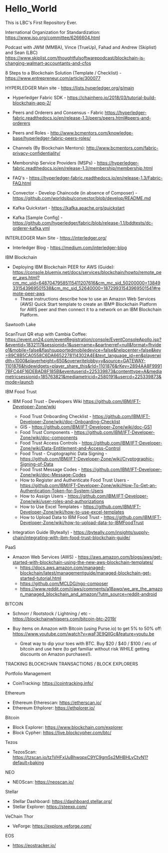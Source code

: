 # Hello_World
This is LBC's First Repository Ever. 

International Organization for Standardization:  https://www.iso.org/committee/6266604.html

Podcast with JWM (MMBA), Vince (TrueUp), Fahad and Andrew (Skiplist) and Sean (LBC) https://www.skiplist.com/thoughtfulsoftwarepodcast/blockchain-is-changing-walmart-accountants-and-cfos


8 Steps to a Blockchain Solution (Template / Checklist) - https://www.entrepreneur.com/article/300077

HYPERLEDGER
Main site - https://lists.hyperledger.org/g/main

 *  Hyperledger Fabric SDK - https://chainhero.io/2018/03/tutorial-build-blockchain-app-2/
 
 *  Peers and Orderers and Consensus - Fabric https://hyperledger-fabric.readthedocs.io/en/release-1.3/peers/peers.html#peers-and-orderers

 *  Peers and Roles - http://www.bcmentors.com/knowledge-base/hyperledger-fabric-peers-roles/
 
 *  Channels (By Blockchain Mentors):  http://www.bcmentors.com/fabric-privacy-confidentiality/

 *  Memborship Service Providers (MSPs) - https://hyperledger-fabric.readthedocs.io/en/release-1.3/membership/membership.html
 
 *  FAQ's - https://hyperledger-fabric.readthedocs.io/en/release-1.3/Fabric-FAQ.html
 
 *  Convector - Develop Chaincode (in absence of Composer) - https://github.com/worldsibu/convector/blob/develop/README.md
 
 *  Kafka Quickstart - https://kafka.apache.org/quickstart
 
 *  Kafka [Sample Config] - https://github.com/hyperledger/fabric/blob/release-1.1/bddtests/dc-orderer-kafka.yml

INTERLEDGER Main Site - https://interledger.org/
 *  Interledger Blog - https://medium.com/interledger-blog
 
 IBM Blockchain
 
 *  Deploying IBM Blockchain PEER for AWS (Guide): https://console.bluemix.net/docs/services/blockchain/howto/remote_peer_aws.html?cm_mc_uid=64870479585115411207616&cm_mc_sid_50200000=13849331543969501538&cm_mc_sid_52640000=18729931543969501541#remote-peer-aws 
    *  These instructions describe how to use an Amazon Web Services (AWS) Quick Start template to create an IBM® Blockchain Platform for AWS peer and then connect it to a network on an IBM Blockchain Platform.
    
 Sawtooth Lake
 
 ScanTrust QR etup with Cambia Coffee:  https://event.on24.com/eventRegistration/console/EventConsoleApollo.jsp?&eventid=1832117&sessionid=1&username=&partnerref=null&format=fhvideo1&mobile=false&flashsupportedmobiledevice=false&helpcenter=false&key=89C8B5CA0558C6DA6652278114302A4E&text_language_id=en&playerwidth=1000&playerheight=650&overwritelobby=y&source=GATEWAY-1101876&hidewidgets=player_share_this&rId=1101876&rKey=2894AA8F99917BFC44F16DEBAD8F185B&eventuserid=225339873&contenttype=A&mediametricsessionid=185763821&mediametricid=2580191&usercd=225339873&mode=launch
 
 
 IBM Food Trust
 
 *  IBM Food Trust - Developers Wiki https://github.com/IBM/IFT-Developer-Zone/wiki
    *  Food Trust Onboarding Checklist - https://github.com/IBM/IFT-Developer-Zone/wiki/doc-Onboarding-Checklist
    *  GIS - https://github.com/IBM/IFT-Developer-Zone/wiki/doc-GS1
    *  Food Trust Components - https://github.com/IBM/IFT-Developer-Zone/wiki/doc-components
    *  Food Trust Access Controls - https://github.com/IBM/IFT-Developer-Zone/wiki/Data-Entitlement-and-Access-Control
    *  Food Trust - Cruptographic Data Signing - https://github.com/IBM/IFT-Developer-Zone/wiki/Cryptographic-Signing-of-Data
    *  Food Trust Message Codes - https://github.com/IBM/IFT-Developer-Zone/wiki/doc-Message-Codes
    *  How to Register and Authenticate Food Trust Users - https://github.com/IBM/IFT-Developer-Zone/wiki/How-To-Get-an-Authentication-Token-for-System-Users
    *  How to Assign Users - https://github.com/IBM/IFT-Developer-Zone/wiki/user-roles-and-authorizations
    *  How to Use Excel Templates - https://github.com/IBM/IFT-Developer-Zone/wiki/how-to-use-excel-templates
    *  How to Upload Data to IBM Food Trust - https://github.com/IBM/IFT-Developer-Zone/wiki/how-to-upload-data-to-IBMFoodTrust
 
 *  Integration Guide (Byteally) - https://byteally.com/insights/supply-chain/integrating-with-ibm-food-trust-blockchain-guide/

PaaS

 *  Amazon Web Services (AWS) - https://aws.amazon.com/blogs/aws/get-started-with-blockchain-using-the-new-aws-blockchain-templates/
    *  https://docs.aws.amazon.com/managed-blockchain/latest/managementguide/managed-blockchain-get-started-tutorial.html
    *  https://github.com/MCLDG/ngo-composer
    *  https://www.reddit.com/r/aws/comments/a18awq/we_are_the_amazon_managed_blockchain_and_amazon/?utm_source=reddit-android

BITCOIN

 *  Schnorr / Rootstock / Lightning / etc - https://blockchainwhispers.com/bitcoin-btc-2019/

 *  Buy items on Amazon with Bitcoin (using Purse.io) to get 5% to 50% off:  https://www.youtube.com/watch?v=waF3E9QIIGc&feature=youtu.be
    *  Great way to dip your toes with BTC.  Buy $20 / $40 / $100 / etc of bitcoin and use here (to get familiar without risk WHILE getting discounts on Amazon purchases!).
    
    
TRACKING BLOCKCHAIN TRANSACTIONS / BLOCK EXPLORERS 

  Portfolio Management  
  *  CoinTracking:  https://cointracking.info/
  
  Ethereum
  *  Ethereum Etherescan: https://etherscan.io/
  *  Ethereum Ethplorer:  https://ethplorer.io/

  Bitcoin 
  *  Block Explorer:  https://www.blockchain.com/explorer
  *  Block Cypher:  https://live.blockcypher.com/btc/

  Tezos
  *  TezosScan: https://tzscan.io/tz1VHFxUuBhwopxC9YC9gm5s2MHBHLyCtvN1?default=baking

  NEO  
  *  NEOScan:  https://neoscan.io/

  Stellar  
  *  Stellar Dashboard:  https://dashboard.stellar.org/
  *  Stellar Explorer:  https://steexp.com/

  VeChain Thor  
  *  VeForge:  https://explore.veforge.com/

  EOS 
  *  https://eostracker.io/ 

